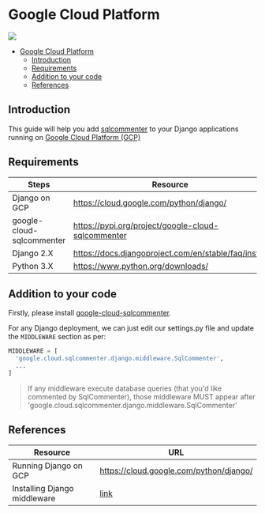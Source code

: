 # Google Cloud Platform
![](/opentelemetry-sqlcommenter/images/gcp-logo.png)

- [Google Cloud Platform](#google-cloud-platform)
    - [Introduction](#introduction)
    - [Requirements](#requirements)
    - [Addition to your code](#addition-to-your-code)
    - [References](#references)


## Introduction

This guide will help you add [sqlcommenter](https://github.com/open-telemetry/opentelemetry-sqlcommenter) to your Django applications running on [Google Cloud Platform (GCP)](https://cloud.google.com)

## Requirements

| Steps                     | Resource                                             |
| ------------------------- | ---------------------------------------------------- |
| Django on GCP             | https://cloud.google.com/python/django/              |
| google-cloud-sqlcommenter | https://pypi.org/project/google-cloud-sqlcommenter   |
| Django 2.X                | https://docs.djangoproject.com/en/stable/faq/install |
| Python 3.X                | https://www.python.org/downloads/                    |

## Addition to your code

Firstly, please install [google-cloud-sqlcommenter](README.md#installation).

For any Django deployment, we can just edit our settings.py file and update the `MIDDLEWARE` section as per:

```python
MIDDLEWARE = [
  'google.cloud.sqlcommenter.django.middleware.SqlCommenter',
  ...
]
```

>If any middleware execute database queries (that you'd like commented by SqlCommenter), those middleware MUST appear after
'google.cloud.sqlcommenter.django.middleware.SqlCommenter'

## References

| Resource                     | URL                                              |
| ---------------------------- | ------------------------------------------------ |
| Running Django on GCP        | https://cloud.google.com/python/django/          |
| Installing Django middleware | [link](README.md#installation) |